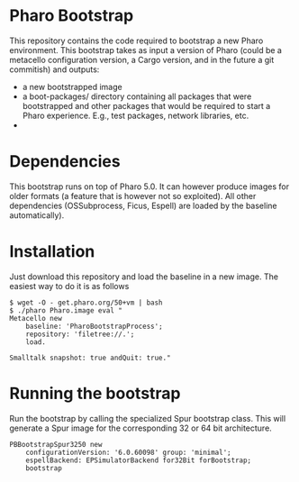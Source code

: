 # Pharo Bootstrap

This repository contains the code required to bootstrap a new Pharo environment. This bootstrap takes as input a version of Pharo (could be a metacello configuration version, a Cargo version, and in the future a git commitish) and outputs:

 - a new bootstrapped image
 - a boot-packages/ directory containing all packages that were bootstrapped and other packages that would be required to start a Pharo experience. E.g., test packages, network libraries, etc.
 - 
# Dependencies

This bootstrap runs on top of Pharo 5.0. It can however produce images for older formats (a feature that is however not so exploited). All other dependencies (OSSubprocess, Ficus, Espell) are loaded by the baseline automatically).
 
# Installation

Just download this repository and load the baseline in a new image. The easiest way to do it is as follows

```
$ wget -O - get.pharo.org/50+vm | bash
$ ./pharo Pharo.image eval "
Metacello new 
	baseline: 'PharoBootstrapProcess';
	repository: 'filetree://.';
	load.

Smalltalk snapshot: true andQuit: true."
```

# Running the bootstrap

Run the bootstrap by calling the specialized Spur bootstrap class. This will generate a Spur image for the corresponding 32 or 64 bit architecture.

```
PBBootstrapSpur3250 new
	configurationVersion: '6.0.60098' group: 'minimal';
	espellBackend: EPSimulatorBackend for32Bit forBootstrap;
	bootstrap
```